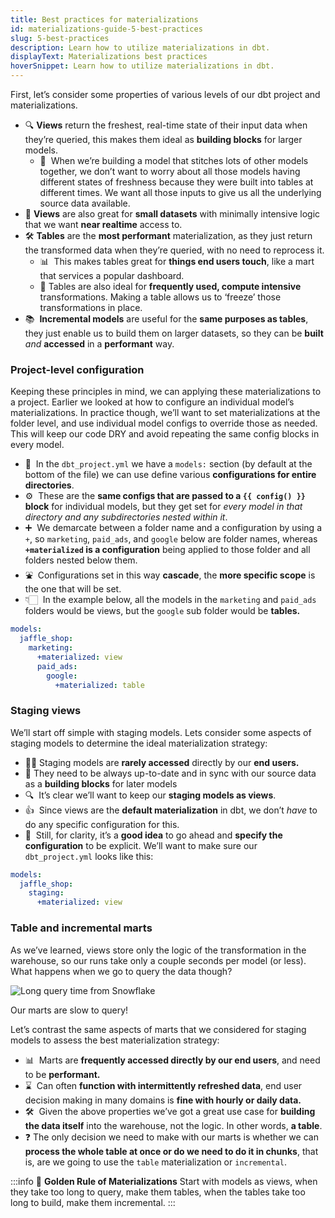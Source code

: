 ```yaml
---
title: Best practices for materializations
id: materializations-guide-5-best-practices
slug: 5-best-practices
description: Learn how to utilize materializations in dbt.
displayText: Materializations best practices
hoverSnippet: Learn how to utilize materializations in dbt.
---
```


First, let’s consider some properties of various levels of our dbt project and materializations.

- 🔍 **Views** return the freshest, real-time state of their input data when they’re queried, this makes them ideal as **building blocks** for larger models.
  - 🧶  When we’re building a model that stitches lots of other models together, we don’t want to worry about all those models having different states of freshness because they were built into tables at different times. We want all those inputs to give us all the underlying source data available.
- 🤏 **Views** are also great for **small datasets** with minimally intensive logic that we want **near realtime** access to.
- 🛠️ **Tables** are the **most performant** materialization, as they just return the transformed data when they’re queried, with no need to reprocess it.
  - 📊  This makes tables great for **things end users touch**, like a mart that services a popular dashboard.
  - 💪 Tables are also ideal for **frequently used, compute intensive** transformations. Making a table allows us to ‘freeze’ those transformations in place.
- 📚  **Incremental models** are useful for the **same purposes as tables**, they just enable us to build them on larger datasets, so they can be **built** _and_ **accessed** in a **performant** way.

### Project-level configuration

Keeping these principles in mind, we can applying these materializations to a project. Earlier we looked at how to configure an individual model’s materializations. In practice though, we’ll want to set materializations at the folder level, and use individual model configs to override those as needed. This will keep our code DRY and avoid repeating the same config blocks in every model.

- 📂  In the `dbt_project.yml` we have a `models:` section (by default at the bottom of the file) we can use define various **configurations for entire directories**.
- ⚙️  These are the **same configs that are passed to a `{{ config() }}` block** for individual models, but they get set for _every model in that directory and any subdirectories nested within it_.
- ➕  We demarcate between a folder name and a configuration by using a `+`, so `marketing`, `paid_ads`, and `google` below are folder names, whereas **`+materialized` is a configuration** being applied to those folder and all folders nested below them.
- ⛲  Configurations set in this way **cascade**, the **more specific scope** is the one that will be set.
- 👇🏻  In the example below, all the models in the `marketing` and `paid_ads` folders would be views, but the `google` sub folder would be **tables.**

```yaml
models:
  jaffle_shop:
    marketing:
      +materialized: view
      paid_ads:
        google:
          +materialized: table
```

### Staging views

We’ll start off simple with staging models. Lets consider some aspects of staging models to determine the ideal materialization strategy:

- 🙅‍♀️ Staging models are **rarely accessed** directly by our **end users.**
- 🧱 They need to be always up-to-date and in sync with our source data as a **building blocks** for later models
- 🔍  It’s clear we’ll want to keep our **staging models as views**.
- 👍  Since views are the **default materialization** in dbt, we don’t _have_ to do any specific configuration for this.
- 💎  Still, for clarity, it’s a **good idea** to go ahead and **specify the configuration** to be explicit. We’ll want to make sure our `dbt_project.yml` looks like this:

```yaml
models:
  jaffle_shop:
    staging:
      +materialized: view
```

### Table and incremental marts

As we’ve learned, views store only the logic of the transformation in the warehouse, so our runs take only a couple seconds per model (or less). What happens when we go to query the data though?

![Long query time from Snowflake](/img/guides/best-practices/materializations/snowflake-query-timing.png)

Our marts are slow to query!

Let’s contrast the same aspects of marts that we considered for staging models to assess the best materialization strategy:

- 📊  Marts are **frequently accessed directly by our end users**, and need to be **performant.**
- ⌛  Can often **function with intermittently refreshed data**, end user decision making in many domains is **fine with hourly or daily data.**
- 🛠️  Given the above properties we’ve got a great use case for **building the data itself** into the warehouse, not the logic. In other words, **a table**.
- ❓ The only decision we need to make with our marts is whether we can **process the whole table at once or do we need to do it in chunks**, that is, are we going to use the `table` materialization or `incremental`.

:::info
🔑 **Golden Rule of Materializations** Start with models as views, when they take too long to query, make them tables, when the tables take too long to build, make them incremental.
:::
